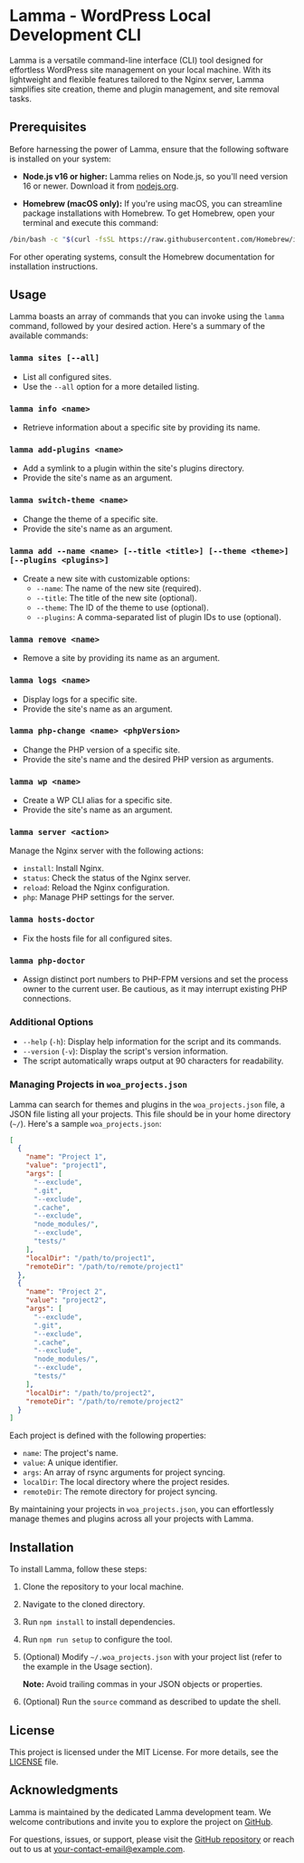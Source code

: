 # Lamma - WordPress Local Development CLI

Lamma is a versatile command-line interface (CLI) tool designed for effortless WordPress site management on your local machine. With its lightweight and flexible features tailored to the Nginx server, Lamma simplifies site creation, theme and plugin management, and site removal tasks.

## Prerequisites

Before harnessing the power of Lamma, ensure that the following software is installed on your system:

- **Node.js v16 or higher:** Lamma relies on Node.js, so you'll need version 16 or newer. Download it from [nodejs.org](https://nodejs.org/).

- **Homebrew (macOS only):** If you're using macOS, you can streamline package installations with Homebrew. To get Homebrew, open your terminal and execute this command:

```bash
/bin/bash -c "$(curl -fsSL https://raw.githubusercontent.com/Homebrew/install/HEAD/install.sh)"
```

For other operating systems, consult the Homebrew documentation for installation instructions.

## Usage

Lamma boasts an array of commands that you can invoke using the `lamma` command, followed by your desired action. Here's a summary of the available commands:

### `lamma sites [--all]`

- List all configured sites.
- Use the `--all` option for a more detailed listing.

### `lamma info <name>`

- Retrieve information about a specific site by providing its name.

### `lamma add-plugins <name>`

- Add a symlink to a plugin within the site's plugins directory.
- Provide the site's name as an argument.

### `lamma switch-theme <name>`

- Change the theme of a specific site.
- Provide the site's name as an argument.

### `lamma add --name <name> [--title <title>] [--theme <theme>] [--plugins <plugins>]`

- Create a new site with customizable options:
  - `--name`: The name of the new site (required).
  - `--title`: The title of the new site (optional).
  - `--theme`: The ID of the theme to use (optional).
  - `--plugins`: A comma-separated list of plugin IDs to use (optional).

### `lamma remove <name>`

- Remove a site by providing its name as an argument.

### `lamma logs <name>`

- Display logs for a specific site.
- Provide the site's name as an argument.

### `lamma php-change <name> <phpVersion>`

- Change the PHP version of a specific site.
- Provide the site's name and the desired PHP version as arguments.

### `lamma wp <name>`

- Create a WP CLI alias for a specific site.
- Provide the site's name as an argument.

### `lamma server <action>`

Manage the Nginx server with the following actions:

- `install`: Install Nginx.
- `status`: Check the status of the Nginx server.
- `reload`: Reload the Nginx configuration.
- `php`: Manage PHP settings for the server.

### `lamma hosts-doctor`

- Fix the hosts file for all configured sites.

### `lamma php-doctor`

- Assign distinct port numbers to PHP-FPM versions and set the process owner to the current user. Be cautious, as it may interrupt existing PHP connections.

### Additional Options

- `--help` (`-h`): Display help information for the script and its commands.
- `--version` (`-v`): Display the script's version information.
- The script automatically wraps output at 90 characters for readability.

### Managing Projects in `woa_projects.json`

Lamma can search for themes and plugins in the `woa_projects.json` file, a JSON file listing all your projects. This file should be in your home directory (`~/`). Here's a sample `woa_projects.json`:

```json
[
  {
    "name": "Project 1",
    "value": "project1",
    "args": [
      "--exclude",
      ".git",
      "--exclude",
      ".cache",
      "--exclude",
      "node_modules/",
      "--exclude",
      "tests/"
    ],
    "localDir": "/path/to/project1",
    "remoteDir": "/path/to/remote/project1"
  },
  {
    "name": "Project 2",
    "value": "project2",
    "args": [
      "--exclude",
      ".git",
      "--exclude",
      ".cache",
      "--exclude",
      "node_modules/",
      "--exclude",
      "tests/"
    ],
    "localDir": "/path/to/project2",
    "remoteDir": "/path/to/remote/project2"
  }
]
```

Each project is defined with the following properties:

- `name`: The project's name.
- `value`: A unique identifier.
- `args`: An array of rsync arguments for project syncing.
- `localDir`: The local directory where the project resides.
- `remoteDir`: The remote directory for project syncing.

By maintaining your projects in `woa_projects.json`, you can effortlessly manage themes and plugins across all your projects with Lamma.

## Installation

To install Lamma, follow these steps:

1. Clone the repository to your local machine.
2. Navigate to the cloned directory.
3. Run `npm install` to install dependencies.
4. Run `npm run setup` to configure the tool.
5. (Optional) Modify `~/.woa_projects.json` with your project list (refer to the example in the Usage section).

   **Note:** Avoid trailing commas in your JSON objects or properties.

6. (Optional) Run the `source` command as described to update the shell.

## License

This project is licensed under the MIT License. For more details, see the [LICENSE](LICENSE) file.

## Acknowledgments

Lamma is maintained by the dedicated Lamma development team. We welcome contributions and invite you to explore the project on [GitHub](https://github.com/your-repo-link).

For questions, issues, or support, please visit the [GitHub repository](https://github.com/your-repo-link) or reach out to us at [your-contact-email@example.com](mailto:your-contact-email@example.com).
